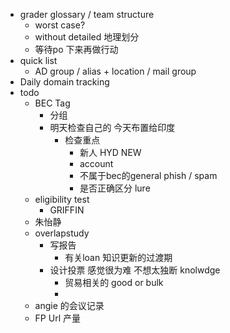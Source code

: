 - grader glossary / team structure
	- worst case?
	- without detailed 地理划分
	- 等待po 下来再做行动
- quick list
	- AD group / alias + location / mail group
- Daily domain tracking
- todo
	- BEC Tag
		- 分组
		- 明天检查自己的 今天布置给印度
			- 检查重点
				- 新人 HYD NEW
				- account
				- 不属于bec的general phish / spam
				- 是否正确区分 lure
	- eligibility test
		- GRIFFIN
	- 朱怡静
	- overlapstudy
		- 写报告
			- 有关loan 知识更新的过渡期
		- 设计投票 感觉很为难 不想太独断 knolwdge
			- 贸易相关的 good or bulk
			-
	- angie 的会议记录
	- FP Url 产量